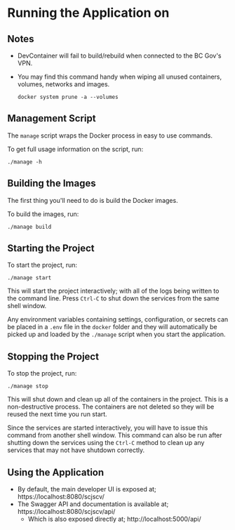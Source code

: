 # Running the Application on 

## Notes

- DevContainer will fail to build/rebuild when connected to the BC Gov's VPN.

- You may find this command handy when wiping all unused containers, volumes, networks and images.
    ```
    docker system prune -a --volumes
    ```

## Management Script

The `manage` script wraps the Docker process in easy to use commands.

To get full usage information on the script, run:
```
./manage -h
```

## Building the Images

The first thing you'll need to do is build the Docker images.

To build the images, run:
```
./manage build
```

## Starting the Project

To start the project, run:
```
./manage start
```

This will start the project interactively; with all of the logs being written to the command line.  Press `Ctrl-C` to shut down the services from the same shell window.

Any environment variables containing settings, configuration, or secrets can be placed in a `.env` file in the `docker` folder and they will automatically be picked up and loaded by the `./manage` script when you start the application.

## Stopping the Project

To stop the project, run:
```
./manage stop
```

This will shut down and clean up all of the containers in the project.  This is a non-destructive process.  The containers are not deleted so they will be reused the next time you run start.

Since the services are started interactively, you will have to issue this command from another shell window.  This command can also be run after shutting down the services using the `Ctrl-C` method to clean up any services that may not have shutdown correctly.

## Using the Application

- By default, the main developer UI is exposed at; https://localhost:8080/scjscv/
- The Swagger API and documentation is available at; https://localhost:8080/scjscv/api/
  - Which is also exposed directly at; http://localhost:5000/api/